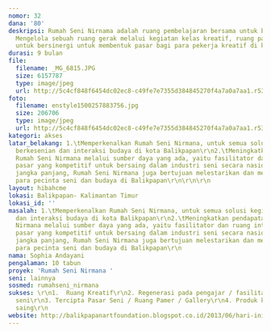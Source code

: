 ```yaml
---
nomor: 32
dana: '80'
deskripsi: Rumah Seni Nirnama adalah ruang pembelajaran bersama untuk berkesenian.
  Mengelola sebuah ruang gerak melalui kegiatan kelas kreatif, ruang pamer, dan diskusi
  untuk bersinergi untuk membentuk pasar bagi para pekerja kreatif di kota Balikpapan.
durasi: 9 bulan
file:
  filename: _MG_6815.JPG
  size: 6157787
  type: image/jpeg
  url: http://5c4cf848f6454dc02ec8-c49fe7e7355d384845270f4a7a0a7aa1.r53.cf2.rackcdn.com/12c944c1-241b-4c79-9ca1-8147c15dffac/_MG_6815.JPG
foto:
  filename: enstyle1500257883756.jpg
  size: 206706
  type: image/jpeg
  url: http://5c4cf848f6454dc02ec8-c49fe7e7355d384845270f4a7a0a7aa1.r53.cf2.rackcdn.com/9a782362-6ba6-4f92-b816-e78355fb4610/enstyle1500257883756.jpg
kategori: akses
latar_belakang: 1.\tMemperkenalkan Rumah Seni Nirmana, untuk semua solusi kegiatan
  berkesenian dan interaksi budaya di kota Balikpapan\r\n2.\tMeningkatkan pendapatan
  Rumah Seni Nirmana melalui sumber daya yang ada, yaitu fasilitator dan ruang interaksi\r\n3.\tMenciptakan
  pasar yang kompetitif untuk bersaing dalam industri seni secara nasional\r\n4.\tSecara
  jangka panjang, Rumah Seni Nirmana juga bertujuan melestarikan dan meregenerasi
  para pecinta seni dan budaya di Balikpapan\r\n\r\n\r\n
layout: hibahcme
lokasi: Balikpapan- Kalimantan Timur
lokasi_id: ''
masalah: 1.\tMemperkenalkan Rumah Seni Nirmana, untuk semua solusi kegiatan berkesenian
  dan interaksi budaya di kota Balikpapan\r\n2.\tMeningkatkan pendapatan Rumah Seni
  Nirmana melalui sumber daya yang ada, yaitu fasilitator dan ruang interaksi\r\n3.\tMenciptakan
  pasar yang kompetitif untuk bersaing dalam industri seni secara nasional\r\n4.\tSecara
  jangka panjang, Rumah Seni Nirmana juga bertujuan melestarikan dan meregenerasi
  para pecinta seni dan budaya di Balikpapan\r\n
nama: Sophia Andayani
pengalaman: 10 tabun
proyek: 'Rumah Seni Nirmana '
seni: lainnya
sosmed: rumahseni_nirmana
sukses: \r\n1.  Ruang Kreatif\r\n2. Regenerasi pada pengajar / fasilitator di industri
  seni\r\n3. Tercipta Pasar Seni / Ruang Pamer / Gallery\r\n4. Produk kreatif berdaya
  saing\r\n
website: http://balikpapanartfoundation.blogspot.co.id/2013/06/hari-ini-balikpapan-art-foundation.html
---
```


